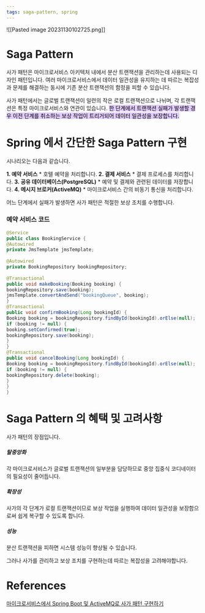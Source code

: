 ```yaml
---
tags: saga-pattern, spring
---
```

![[Pasted image 20231130102725.png]]
# Saga Pattern
사가 패턴은 마이크로서비스 아키텍처 내에서 분산 트랜잭션을 관리하는데 사용되는 디자인 패턴입니다.
여러 마이크로서비스에서 데이터 일관성을 유지하는 데 따르는 복잡성과 문제를 해결하는 동시에 기존 분산 트랜잭션의 함정을 피할 수 있습니다.

사가 패턴에서는 글로벌 트랜잭션이 일련의 작은 로컬 트랜잭션으로 나뉘며, 각 트랜잭션은 특정 마이크로서비스와 연관이 있습니다.
<mark style="background: #D2B3FFA6;">한 단계에서 트랜잭션 실패가 발생할 경우 이전 단계를 취소하는 보상 작업이 트리거되어 데이터 일관성을 보장합니다.</mark>

# Spring 에서 간단한 Saga Pattern 구현
시나리오는 다음과 같습니다.

**1. 예약 서비스**
	* 호텔 예약을 처리합니다.
**2. 결제 서비스**
	* 결제 프로세스를 처리합니다.
**3. 공유 데이터베이스(PostgreSQL)**
	* 예약 및 결제와 관련된 데이터를 저장합니다.
**4. 메시지 브로커(ActiveMQ)**
	* 마이크로서비스 간의 비동기 통신을 처리합니다.

어느 단계에서 실패가 발생하면 사가 패턴은 적절한 보상 조치를 수행합니다.

### 예약 서비스 코드

```java
@Service  
public class BookingService {  
@Autowired  
private JmsTemplate jmsTemplate;  
  
@Autowired  
private BookingRepository bookingRepository;  
  
@Transactional  
public void makeBooking(Booking booking) {  
bookingRepository.save(booking);  
jmsTemplate.convertAndSend("bookingQueue", booking);  
}  
@Transactional  
public void confirmBooking(Long bookingId) {  
Booking booking = bookingRepository.findById(bookingId).orElse(null);  
if (booking != null) {  
booking.setConfirmed(true);  
bookingRepository.save(booking);  
}  
}  
@Transactional  
public void cancelBooking(Long bookingId) {  
Booking booking = bookingRepository.findById(bookingId).orElse(null);  
if (booking != null) {  
bookingRepository.delete(booking);  
}  
}  
}
```


# Saga Pattern 의 혜택 및 고려사항

사가 패턴의 장점입니다.
##### 탈중앙화
각 마이크로서비스가 글로벌 트랜잭션의 일부분을 담당하므로 중앙 집중식 코디네이터의 필요성이 줄어듭니다.

##### 확장성
사가의 각 단계가 로컬 트랜잭션이므로 보상 작업을 실행하여 데이터 일관성을 보장함으로써 쉽게 복구할 수 있도록 합니다.

##### 성능
분산 트랜잭션을 피하면 시스템 성능이 향상될 수 있습니다.

그러나 사가를 관리하고 보상 조치를 구현하는데 따르는 복잡성을 고려해야합니다.

# References
[마이크로서비스에서 Spring Boot 및 ActiveMQ로 사가 패턴 구현하기](https://jackynote.medium.com/implementing-the-saga-pattern-with-spring-boot-and-activemq-in-microservice-43742d7ca300)
